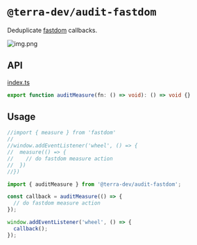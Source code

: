 # `@terra-dev/audit-fastdom`

Deduplicate [fastdom](https://www.npmjs.com/package/fastdom) callbacks.

![img.png](https://raw.githubusercontent.com/Anchor-Protocol/anchor-web-app/master/packages/src/%40terra-dev/audit-fastdom/readme-assets/img.png)

## API

<!-- source index.ts --pick "auditMeasure" -->

[index.ts](index.ts)

```ts
export function auditMeasure(fn: () => void): () => void {}
```

<!-- /source -->

## Usage

```js
//import { measure } from 'fastdom'
//
//window.addEventListener('wheel', () => {
//  measure(() => {
//    // do fastdom measure action
//  })
//})

import { auditMeasure } from '@terra-dev/audit-fastdom';

const callback = auditMeasure(() => {
  // do fastdom measure action
});

window.addEventListener('wheel', () => {
  callback();
});
```

